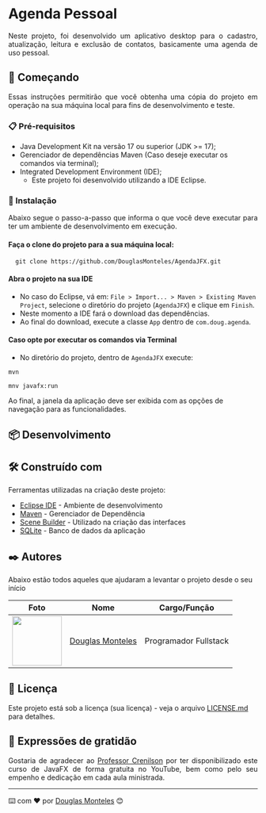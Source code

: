# Agenda Pessoal

<p align="justify">
  Neste projeto, foi desenvolvido um aplicativo desktop para o cadastro, atualização, leitura e exclusão de contatos, basicamente uma agenda de uso pessoal.
</p>

## 🚀 Começando

<p align="justify">
  Essas instruções permitirão que você obtenha uma cópia do projeto em operação na sua máquina local para fins de desenvolvimento e teste.
</p>

### 📋 Pré-requisitos

- Java Development Kit na versão 17 ou superior (JDK >= 17);
- Gerenciador de dependências Maven (Caso deseje executar os comandos via terminal);
- Integrated Development Environment (IDE);
  - Este projeto foi desenvolvido utilizando a IDE Eclipse.

### 🔧 Instalação

<p align="justify">
  Abaixo segue o passo-a-passo que informa o que você deve executar para ter um ambiente de desenvolvimento em execução.
</p>

#### Faça o clone do projeto para a sua máquina local:

```
  git clone https://github.com/DouglasMonteles/AgendaJFX.git
```

#### Abra o projeto na sua IDE

- No caso do Eclipse, vá em: `File > Import... > Maven > Existing Maven Project`, selecione o diretório do projeto (`AgendaJFX`) e clique em `Finish`.
- Neste momento a IDE fará o download das dependências.
- Ao final do download, execute a classe `App` dentro de `com.doug.agenda`.
  
#### Caso opte por executar os comandos via Terminal

  - No diretório do projeto, dentro de `AgendaJFX` execute:

  ```
  mvn

  mnv javafx:run
  ```

Ao final, a janela da aplicação deve ser exibida com as opções de navegação para as funcionalidades.

## 📦 Desenvolvimento

<p align="justify">

</p>

## 🛠️ Construído com

Ferramentas utilizadas na criação deste projeto:

* [Eclipse IDE](http://www.dropwizard.io/1.0.2/docs/) - Ambiente de desenvolvimento
* [Maven](https://maven.apache.org/) - Gerenciador de Dependência
* [Scene Builder](https://rometools.github.io/rome/) - Utilizado na criação das interfaces
* [SQLite](https://rometools.github.io/rome/) - Banco de dados da aplicação


## ✒️ Autores

Abaixo estão todos aqueles que ajudaram a levantar o projeto desde o seu início

<center>

|Foto|Nome|Cargo/Função|
|:--:|:--:|:--:|
|<img width="100" src="https://github.com/douglasmonteles.png">|<a href="https://github.com/douglasmonteles" target="_blank">Douglas Monteles</a>|Programador Fullstack|

</center>

## 📄 Licença

Este projeto está sob a licença (sua licença) - veja o arquivo [LICENSE.md](https://github.com/usuario/projeto/licenca) para detalhes.

## 🎁 Expressões de gratidão

<p align="justify">
  Gostaria de agradecer ao <a href="https://www.youtube.com/watch?v=hCIAOWHuvBM&list=PLwH4Cv_WLhLbFCBSh8neB2dK5IUXy3FwI&ab_channel=ProfessorCrenilson" target="_blank">Professor Crenilson</a> por ter disponibilizado este curso de JavaFX de forma gratuita no YouTube, bem como pelo seu empenho e dedicação em cada aula ministrada.
</p>

---
⌨️ com ❤️ por [Douglas Monteles](https://gist.github.com/DouglasMonteles) 😊